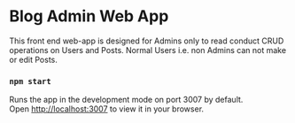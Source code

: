 # Blog Admin Web App

This front end web-app is designed for Admins only to read conduct CRUD operations on Users and Posts. Normal Users i.e. non Admins can not make or edit Posts.

### `npm start`

Runs the app in the development mode on port 3007 by default.\
Open [http://localhost:3007](http://localhost:3007) to view it in your browser.

